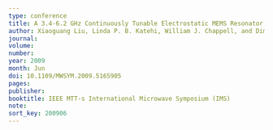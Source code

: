 ```yaml
---
type: conference
title: A 3.4-6.2 GHz Continuously Tunable Electrostatic MEMS Resonator with Quality Factor of 460-530
author: Xiaoguang Liu, Linda P. B. Katehi, William J. Chappell, and Dimitrios Peroulis
journal:
volume:
number:
year: 2009
month: Jun
doi: 10.1109/MWSYM.2009.5165905
pages:
publisher:
booktitle: IEEE MTT-s International Microwave Symposium (IMS)
note:
sort_key: 200906
---
```

